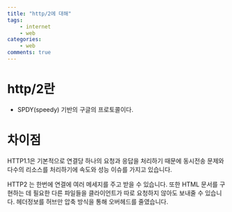 ```yaml
---
title: "http/2에 대해"
tags: 
    - internet
    - web
categories: 
    - web
comments: true
---
```


# http/2란

- SPDY(speedy) 기반의 구글의 프로토콜이다. 

# 차이점

HTTP1.1은 기본적으로 연결당 하나의 요청과 응답을 처리하기 때문에 동시전송 문제와 다수의 리소스를 처리하기에 속도와 성능 이슈를 가지고 있습니다.

HTTP2 는 한번에 연결에 여러 메세지를 주고 받을 수 있습니다. 또한 HTML 문서를 구현하는 데 필요한 다른 파일들을 클라이언트가 따로 요청하지 않아도 보내줄 수 있습니다. 헤더정보를 허브만 압축 방식을 통해 오버헤드를 줄였습니다.
